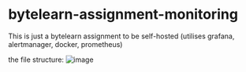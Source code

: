 # bytelearn-assignment-monitoring
This is just a bytelearn assignment to be self-hosted (utilises grafana, alertmanager, docker, prometheus)

the file structure: ![image](https://user-images.githubusercontent.com/99345227/186378242-07e9edbf-598a-4d5d-9c2e-f5716402fbc3.png)
